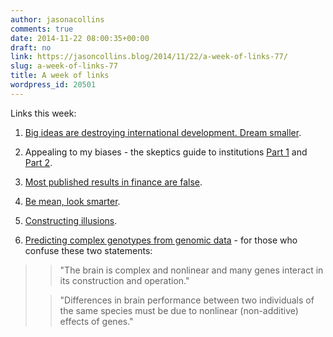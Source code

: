 ```yaml
---
author: jasonacollins
comments: true
date: 2014-11-22 08:00:35+00:00
draft: no
link: https://jasoncollins.blog/2014/11/22/a-week-of-links-77/
slug: a-week-of-links-77
title: A week of links
wordpress_id: 20501
---
```


Links this week:






	
  1. [Big ideas are destroying international development. Dream smaller](http://www.newrepublic.com/article/120178/problem-international-development-and-plan-fix-it).

	
  2. Appealing to my biases - the skeptics guide to institutions [Part 1](http://growthecon.wordpress.com/2014/11/18/the-skeptics-guide-to-institutions-part-1/) and [Part 2](http://growthecon.wordpress.com/2014/11/20/the-skeptics-guide-to-institutions-part-2/).

	
  3. [Most published results in finance are false](http://timharford.com/2014/11/finance-and-the-jelly-bean-problem/).

	
  4. [Be mean, look smarter](http://www.wired.com/2014/11/be-mean-online/).

	
  5. [Constructing illusions](http://nautil.us/issue/19/illusions/the-illusion-machine-that-teaches-us-how-we-see).

	
  6. [Predicting complex genotypes from genomic data](http://infoproc.blogspot.com.au/2014/11/additivity-and-complex-traits-in-mice.html) - for those who confuse these two statements:




<blockquote>

> 
> "The brain is complex and nonlinear and many genes interact in its construction and operation."
> 
> 

> 
> "Differences in brain performance between two individuals of the same species must be due to nonlinear (non-additive) effects of genes."
> 
> 
</blockquote>
